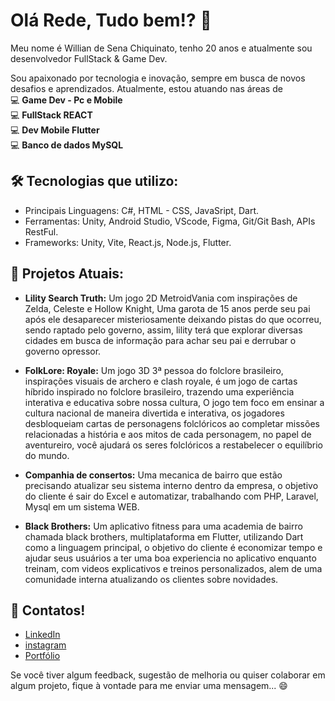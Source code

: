 # Olá Rede, Tudo bem!? 👋
Meu nome é Willian de Sena Chiquinato, tenho 20 anos e atualmente sou desenvolvedor FullStack & Game Dev.

Sou apaixonado por tecnologia e inovação, sempre em busca de novos desafios e aprendizados.
Atualmente, estou atuando nas áreas de <br>
💻 **Game Dev - Pc e Mobile**<br>
💻 **FullStack REACT**<br>
💻 **Dev Mobile Flutter**<br>
💻 **Banco de dados MySQL**<br>

## 🛠️ Tecnologias que utilizo:
- Principais Linguagens: C#, HTML - CSS, JavaSript, Dart.
- Ferramentas: Unity, Android Studio, VScode, Figma, Git/Git Bash, APIs RestFul.
- Frameworks: Unity, Vite, React.js, Node.js, Flutter.

## 🚀 Projetos Atuais:
- **Lility Search Truth:** Um jogo 2D MetroidVania com inspirações de Zelda, Celeste e Hollow Knight, Uma garota de 15 anos perde seu pai após ele desaparecer misteriosamente deixando pistas do que ocorreu, sendo raptado pelo governo, assim, lility terá que explorar diversas cidades em busca de informação para achar seu pai e derrubar o governo opressor.

- **FolkLore: Royale:** Um jogo 3D 3ª pessoa do folclore brasileiro, inspirações visuais de archero e clash royale, é um jogo de cartas híbrido inspirado no folclore brasileiro, trazendo uma experiência interativa e educativa sobre nossa cultura, O jogo tem foco em ensinar a cultura nacional de maneira divertida e interativa, os jogadores desbloqueiam cartas de personagens folclóricos ao completar missões relacionadas a história e aos mitos de cada personagem, no papel de aventureiro, você ajudará os seres folclóricos a restabelecer o equilíbrio do mundo.

- **Companhia de consertos:** Uma mecanica de bairro que estão precisando atualizar seu sistema interno dentro da empresa, o objetivo do cliente é sair do Excel e automatizar, trabalhando com PHP, Laravel, Mysql em um sistema WEB.

- **Black Brothers:** Um aplicativo fitness para uma academia de bairro chamada black brothers, multiplataforma em Flutter, utilizando Dart como a linguagem principal, o objetivo do cliente é economizar tempo e ajudar seus usuários a ter uma boa experiencia no aplicativo enquanto treinam, com videos explicativos e treinos personalizados, alem de uma comunidade interna atualizando os clientes sobre novidades.

  
## 🌱 Contatos!
- [LinkedIn](https://www.linkedin.com/in/willian-de-sena-chiquinato-97b857260) 
- [instagram](https://www.instagram.com/will_schiquinato/)
- [Portfólio](https://willianchiquinato.github.io/WebSite-Portifolio/)

Se você tiver algum feedback, sugestão de melhoria ou quiser colaborar em algum projeto, fique à vontade para me enviar uma mensagem... 😄

